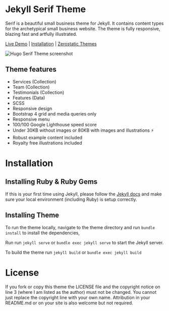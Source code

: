 # Jekyll Serif Theme

Serif is a beautiful small business theme for Jekyll. It contains content types for the archetypical small business website. The theme is fully responsive, blazing fast and artfully illustrated.

[Live Demo](https://jekyll-serif-theme.netlify.com/) | 
[Installation](#installation) | 
[Zerostatic Themes](https://www.zerostatic.io/theme/hugo-hero/)

![Hugo Serif Theme screenshot](https://github.com/JugglerX/jekyll-serif-theme/blob/master/screenshots/screenshot-with-border.png)

## Theme features

- Services (Collection)
- Team (Collection)
- Testimonials (Collection)
- Features (Data)
- SCSS
- Responsive design
- Bootstrap 4 grid and media queries only
- Responsive menu
- 100/100 Google Lighthouse speed score
- Under 30KB without images or 80KB with images and illustrations ⚡
- Robust example content included
- Royalty free illustrations included

# Installation

## Installing Ruby & Ruby Gems
 
If this is your first time using Jekyll, please follow the [Jekyll docs](https://jekyllrb.com/docs/installation/) and make sure your local environment (including Ruby) is setup correctly.

## Installing Theme

To run the theme locally, navigate to the theme directory and run `bundle install` to install the dependencies, 

Run run `jekyll serve` or `bundle exec jekyll serve` to start the Jekyll server.

To build the theme run `jekyll build` or `bundle exec jekyll build`

# License

If you fork or copy this theme the LICENSE file and the copyright notice on line 3 (where I am listed as the author) must not be changed. You cannot just replace the copyright line with your own name. Attribution in your README.md or on your site is also welcome but not required.
